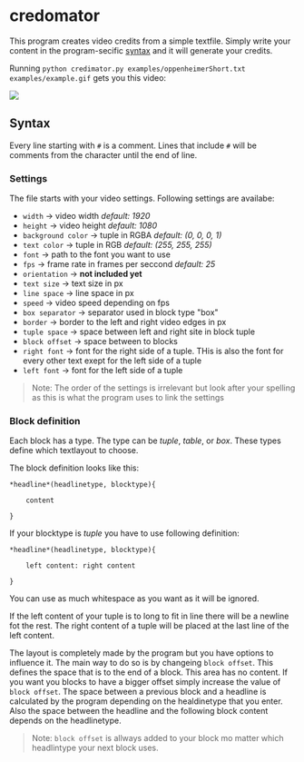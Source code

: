 # credomator

This program creates video credits from a simple textfile. 
Simply write your content in the program-secific [syntax](#syntax) and it will generate your credits.

Running `python credimator.py examples/oppenheimerShort.txt examples/example.gif` gets you 
this video:

<img src ="examples/example.gif">

## Syntax
Every line starting with `#` is a comment. Lines that include `#` will be comments from the 
character until the end of line.

### Settings
The file starts with your video settings. Following settings are availabe:

* `width` -> video width *default: 1920*
* `height` -> video height *default: 1080*
* `background color` -> tuple in RGBA *default: (0, 0, 0, 1)*
* `text color` -> tuple in RGB *default: (255, 255, 255)*
* `font` -> path to the font you want to use 
* `fps` -> frame rate in frames per seccond *default: 25*
* `orientation` -> **not included yet**
* `text size` -> text size in px
* `line space` -> line space in px
* `speed` -> video speed depending on fps
* `box separator` -> separator used in block type "box"
* `border` -> border to the left and right video edges in px
* `tuple space` -> space between left and right site in block tuple
* `block offset` -> space between to blocks
* `right font` -> font for the right side of a tuple. THis is also the font 
for every other text exept for the left side of a tuple
* `left font` -> font for the left side of a tuple

>Note: The order of the settings is irrelevant but look after your spelling as this is what
>the program uses to link the settings


### Block definition
Each block has a type. The type can be *tuple*, *table*, or *box*. These types define which
textlayout to choose.

The block definition looks like this:

```
*headline*(headlinetype, blocktype){

    content

}
```
If your blocktype is *tuple* you have to use following definition:

```
*headline*(headlinetype, blocktype){
    
    left content: right content

}
```

You can use as much whitespace as you want as it will be ignored.

If the left content of your tuple is to long to fit in line there will be a newline fot the rest.
The right content of a tuple will be placed at the last line of the left content.

The layout is completely made by the program but you have options to influence it. The main way to do so
is by changeing `block offset`. This defines the space that is to the end of a block. This area has no
content. If you want you blocks to have a bigger offset simply increase the value of `block offset`.
The space between a previous block and a headline is calculated by the program depending on the healdinetype
that you enter. Also the space between the headline and the following block content depends on the 
headlinetype.

>Note: `block offset` is allways added to your block mo matter which headlintype your next block uses.